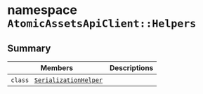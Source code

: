 # namespace `AtomicAssetsApiClient::Helpers` 

## Summary

 Members                                | Descriptions                                
----------------------------------------|---------------------------------------------
`class ` [`SerializationHelper`](AtomicAssetsApiClient--Helpers--SerializationHelper.md) | 

